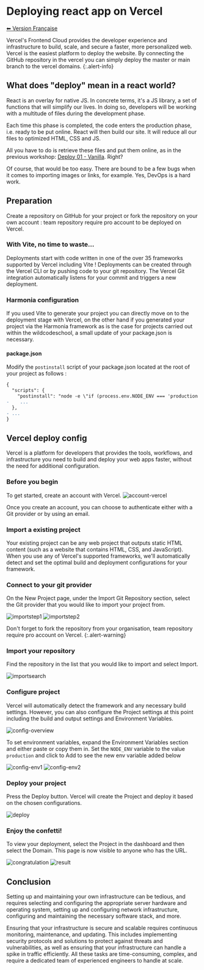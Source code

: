 # Deploying react app on Vercel

[⬅ Version Française](./README-FR)

Vercel's Frontend Cloud provides the developer experience and infrastructure to build, scale, and secure a faster, more personalized web. Vercel is the easiest platform to deploy the website. By connecting the GitHub repository in the vercel you can simply deploy the master or main branch to the vercel domains.
{:.alert-info}

## What does "deploy" mean in a react world?

React is an overlay for native JS. In concrete terms, it's a JS library, a set of functions that will simplify our lives. In doing so, developers will be working with a multitude of files during the development phase.

Each time this phase is completed, the code enters the production phase, i.e. ready to be put online. React will then build our site. It will reduce all our files to optimized HTML, CSS and JS.

All you have to do is retrieve these files and put them online, as in the previous workshop: [Deploy 01 - Vanilla](https://wildcodeschool.github.io/workshop-deploy-vanilla/README-FR). Right?

Of course, that would be too easy. There are bound to be a few bugs when it comes to importing images or links, for example. Yes, DevOps is a hard work.

## Preparation

Create a repository on GitHub for your project or fork the repository on your own account : team repository require pro account to be deployed on Vercel.

### With Vite, no time to waste...

Deployments start with code written in one of the over 35 frameworks supported by Vercel including Vite ! Deployments can be created through the Vercel CLI or by pushing code to your git repository. The Vercel Git integration automatically listens for your commit and triggers a new deployment.

### Harmonia configuration

If you used Vite to generate your project you can directly move on to the deployment stage with Vercel, on the other hand if you generated your project via the Harmonia framework as is the case for projects carried out within the wildcodeschool, a small update of your package.json is necessary.

#### package.json

Modify the `postinstall` script of your package.json located at the root of your project as follows :

```diff
{
  "scripts": {
    "postinstall": "node -e \"if (process.env.NODE_ENV === 'production'){process.exit(1)} \" || husky install",
-    ...
  },
- ...
}
```

## Vercel deploy config

Vercel is a platform for developers that provides the tools, workflows, and infrastructure you need to build and deploy your web apps faster, without the need for additional configuration.

### Before you begin

To get started, create an account with Vercel. 
![account-vercel](./assets/account.jpeg)

Once you create an account, you can choose to authenticate either with a Git provider or by using an email.

### Import a existing project

Your existing project can be any web project that outputs static HTML content (such as a website that contains HTML, CSS, and JavaScript). When you use any of Vercel's supported frameworks, we'll automatically detect and set the optimal build and deployment configurations for your framework.

### Connect to your git provider

On the New Project page, under the Import Git Repository section, select the Git provider that you would like to import your project from.

![importstep1](./assets/import.png) ![importstep2](./assets/import2.png)

Don't forget to fork the repository from your organisation, team repository require pro account on Vercel.
{:.alert-warning}

### Import your repository

Find the repository in the list that you would like to import and select Import.

![importsearch](./assets/importsearch.png)

### Configure project

Vercel will automatically detect the framework and any necessary build settings. However, you can also configure the Project settings at this point including the build and output settings and Environment Variables.

![config-overview](./assets/configoverview.png)

To set environment variables, expand the Environment Variables section and either paste or copy them in. Set the `NODE_ENV` variable to the value `production` and click to Add to see the new env variable added below

![config-env1](./assets/configenv1.png)
![config-env2](./assets/configenv2.png)

### Deploy your project

Press the Deploy button. Vercel will create the Project and deploy it based on the chosen configurations.

![deploy](./assets/deploy.png)

### Enjoy the confetti!

To view your deployment, select the Project in the dashboard and then select the Domain. This page is now visible to anyone who has the URL.

![congratulation](./assets/congrat.png)
![result](./assets/result.png)


## Conclusion

Setting up and maintaining your own infrastructure can be tedious, and requires selecting and configuring the appropriate server hardware and operating system, setting up and configuring network infrastructure, configuring and maintaining the necessary software stack, and more.

Ensuring that your infrastructure is secure and scalable requires continuous monitoring, maintenance, and updating. This includes implementing security protocols and solutions to protect against threats and vulnerabilities, as well as ensuring that your infrastructure can handle a spike in traffic efficiently. All these tasks are time-consuming, complex, and require a dedicated team of experienced engineers to handle at scale.


